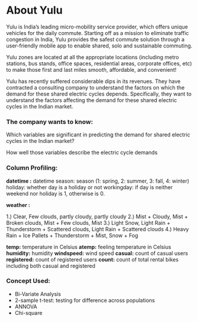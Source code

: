 # About Yulu

Yulu is India’s leading micro-mobility service provider, which offers unique vehicles for the daily commute. Starting off as a mission to eliminate traffic congestion in India, Yulu provides the safest commute solution through a user-friendly mobile app to enable shared, solo and sustainable commuting.

Yulu zones are located at all the appropriate locations (including metro stations, bus stands, office spaces, residential areas, corporate offices, etc) to make those first and last miles smooth, affordable, and convenient!

Yulu has recently suffered considerable dips in its revenues. They have contracted a consulting company to understand the factors on which the demand for these shared electric cycles depends. Specifically, they want to understand the factors affecting the demand for these shared electric cycles in the Indian market.


### The company wants to know:

Which variables are significant in predicting the demand for shared electric cycles in the Indian market?

How well those variables describe the electric cycle demands


### Column Profiling:

**datetime :** datetime
season: season (1: spring, 2: summer, 3: fall, 4: winter)
holiday: whether day is a holiday or not
workingday: if day is neither weekend nor holiday is 1, otherwise is 0.

**weather :**

1.)  Clear, Few clouds, partly cloudy, partly cloudy
2.)  Mist + Cloudy, Mist + Broken clouds, Mist + Few clouds, Mist
3.)  Light Snow, Light Rain + Thunderstorm + Scattered clouds, Light Rain + Scattered clouds
4.)  Heavy Rain + Ice Pallets + Thunderstorm + Mist, Snow + Fog

**temp:** temperature in Celsius
**atemp:** feeling temperature in Celsius
**humidity:** humidity
**windspeed:** wind speed
**casual:** count of casual users
**registered:** count of registered users
**count:** count of total rental bikes including both casual and registered

### Concept Used:

- Bi-Variate Analysis
- 2-sample t-test: testing for difference across populations
- ANNOVA
- Chi-square
